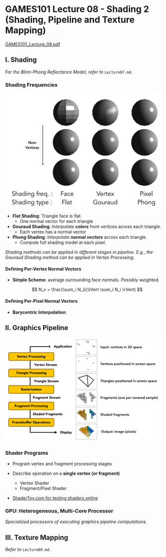 # GAMES101 Lecture 08 - Shading 2 (Shading, Pipeline and Texture Mapping)

[GAMES101_Lecture_08.pdf](https://sites.cs.ucsb.edu/~lingqi/teaching/resources/GAMES101_Lecture_08.pdf)

## I. Shading

*For the Blinn-Phong Reflectance Model, refer to* `Lecture07.md`.

### Shading Frequencies

![img-1](../images/Lecture08-img-1.png)

- **Flat Shading**: Triangle face is flat.
  - One normal vector for each triangle
- **Gouraud Shading**: *Interpolate **colors*** from vertices across each triangle.
  - Each vertex has a normal vector
- **Phong Shading**: *Interpolate **normal vectors*** across each triangle.
  - Compute full shading model at each pixel.

*Shading methods can be applied in different stages in pipeline. E.g., the Gouraud Shading method can be applied in Vertex Processing.*



#### Defining Per-Vertex Normal Vectors

- **Simple Scheme**: average surrounding face normals. *Possibly weighted.*
  
  $$
  N_v = \frac{\sum_i N_i}{\lVert \sum_i N_i \rVert}
  $$

#### Defining Per-Pixel Normal Vectors

- **Barycentric Interpolation**: 



## II. Graphics Pipeline

![img-2](../images/Lecture08-img-2.png)



### Shader Programs

- Program vertex and fragment processing stages
- Describe operation on a **single vertex (or fragment)**
  - Vertex Shader
  - Fragment/Pixel Shader

- [ShaderToy.com for testing shaders online](http://shadertoy.com)



### GPU: Heterogeneous, Multi-Core Processor

*Specialized processors of executing graphics pipeline computations.*



## III. Texture Mapping

*Refer to* `Lecture09.md`.
